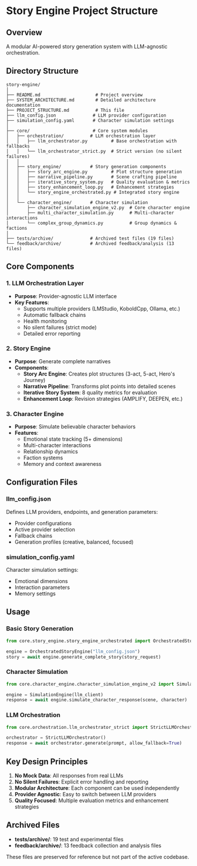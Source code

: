 # Story Engine Project Structure

## Overview
A modular AI-powered story generation system with LLM-agnostic orchestration.

## Directory Structure

```
story-engine/
│
├── README.md                     # Project overview
├── SYSTEM_ARCHITECTURE.md        # Detailed architecture documentation
├── PROJECT_STRUCTURE.md          # This file
├── llm_config.json              # LLM provider configuration
├── simulation_config.yaml       # Character simulation settings
│
├── core/                        # Core system modules
│   ├── orchestration/          # LLM orchestration layer
│   │   ├── llm_orchestrator.py         # Base orchestration with fallbacks
│   │   └── llm_orchestrator_strict.py  # Strict version (no silent failures)
│   │
│   ├── story_engine/           # Story generation components
│   │   ├── story_arc_engine.py         # Plot structure generation
│   │   ├── narrative_pipeline.py       # Scene crafting pipeline
│   │   ├── iterative_story_system.py   # Quality evaluation & metrics
│   │   ├── story_enhancement_loop.py   # Enhancement strategies
│   │   └── story_engine_orchestrated.py # Integrated story engine
│   │
│   └── character_engine/       # Character simulation
│       ├── character_simulation_engine_v2.py  # Core character engine
│       ├── multi_character_simulation.py      # Multi-character interactions
│       └── complex_group_dynamics.py          # Group dynamics & factions
│
├── tests/archive/              # Archived test files (19 files)
└── feedback/archive/           # Archived feedback/analysis (13 files)
```

## Core Components

### 1. LLM Orchestration Layer
- **Purpose**: Provider-agnostic LLM interface
- **Key Features**:
  - Supports multiple providers (LMStudio, KoboldCpp, Ollama, etc.)
  - Automatic fallback chains
  - Health monitoring
  - No silent failures (strict mode)
  - Detailed error reporting

### 2. Story Engine
- **Purpose**: Generate complete narratives
- **Components**:
  - **Story Arc Engine**: Creates plot structures (3-act, 5-act, Hero's Journey)
  - **Narrative Pipeline**: Transforms plot points into detailed scenes
  - **Iterative Story System**: 8 quality metrics for evaluation
  - **Enhancement Loop**: Revision strategies (AMPLIFY, DEEPEN, etc.)

### 3. Character Engine
- **Purpose**: Simulate believable character behaviors
- **Features**:
  - Emotional state tracking (5+ dimensions)
  - Multi-character interactions
  - Relationship dynamics
  - Faction systems
  - Memory and context awareness

## Configuration Files

### llm_config.json
Defines LLM providers, endpoints, and generation parameters:
- Provider configurations
- Active provider selection
- Fallback chains
- Generation profiles (creative, balanced, focused)

### simulation_config.yaml
Character simulation settings:
- Emotional dimensions
- Interaction parameters
- Memory settings

## Usage

### Basic Story Generation
```python
from core.story_engine.story_engine_orchestrated import OrchestratedStoryEngine

engine = OrchestratedStoryEngine("llm_config.json")
story = await engine.generate_complete_story(story_request)
```

### Character Simulation
```python
from core.character_engine.character_simulation_engine_v2 import SimulationEngine

engine = SimulationEngine(llm_client)
response = await engine.simulate_character_response(scene, character)
```

### LLM Orchestration
```python
from core.orchestration.llm_orchestrator_strict import StrictLLMOrchestrator

orchestrator = StrictLLMOrchestrator()
response = await orchestrator.generate(prompt, allow_fallback=True)
```

## Key Design Principles

1. **No Mock Data**: All responses from real LLMs
2. **No Silent Failures**: Explicit error handling and reporting
3. **Modular Architecture**: Each component can be used independently
4. **Provider Agnostic**: Easy to switch between LLM providers
5. **Quality Focused**: Multiple evaluation metrics and enhancement strategies

## Archived Files
- **tests/archive/**: 19 test and experimental files
- **feedback/archive/**: 13 feedback collection and analysis files

These files are preserved for reference but not part of the active codebase.